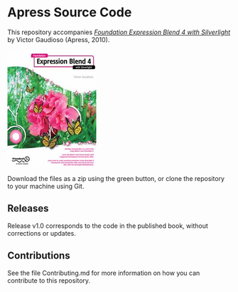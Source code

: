 # Apress Source Code

This repository accompanies [*Foundation Expression Blend 4 with Silverlight*](http://www.apress.com/9781430229735) by Victor Gaudioso (Apress, 2010).

![Cover image](9781430229735.jpg)

Download the files as a zip using the green button, or clone the repository to your machine using Git.

## Releases

Release v1.0 corresponds to the code in the published book, without corrections or updates.

## Contributions

See the file Contributing.md for more information on how you can contribute to this repository.
